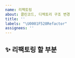 ```yaml
---
name: 리팩토링
about: 클린코드, 디렉토리 구조 변경
title: ''
labels: "\U0001F528Refactor"
assignees: ''
---
```


## ✨ 리팩토링 할 부분

<br>
